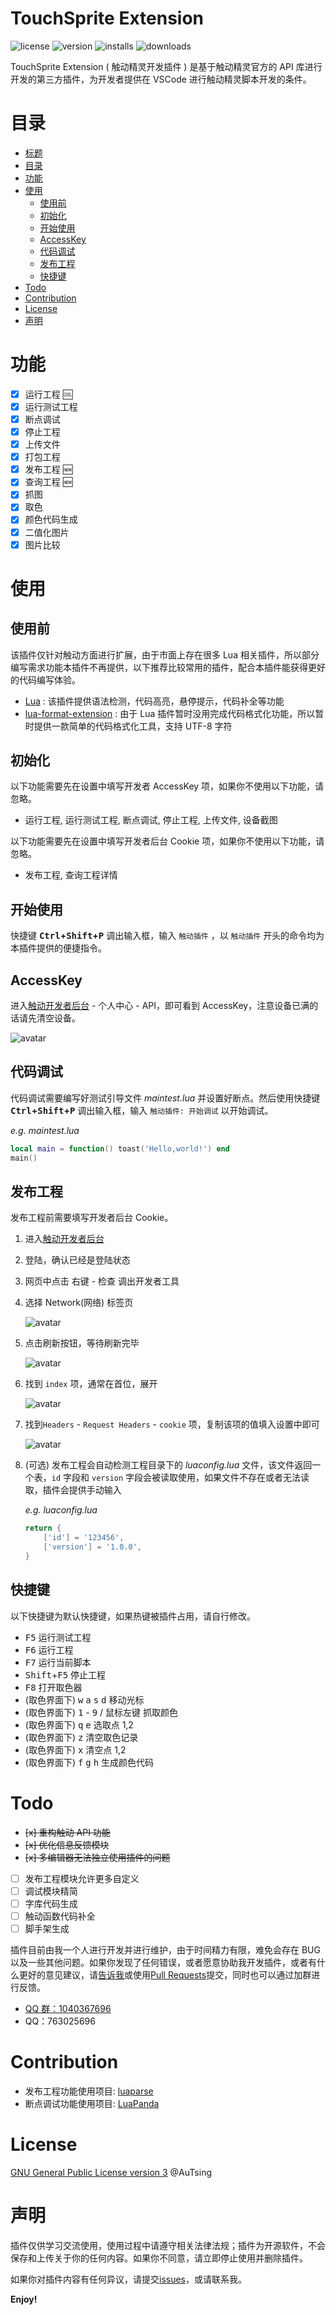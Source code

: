# TouchSprite Extension

![license](https://img.shields.io/github/license/AuTsing/touchsprite-extension)
![version](https://img.shields.io/visual-studio-marketplace/v/autsing.touchsprite-extension)
![installs](https://img.shields.io/visual-studio-marketplace/i/autsing.touchsprite-extension)
![downloads](https://img.shields.io/visual-studio-marketplace/d/autsing.touchsprite-extension)

TouchSprite Extension ( 触动精灵开发插件 ) 是基于触动精灵官方的 API 库进行开发的第三方插件，为开发者提供在 VSCode 进行触动精灵脚本开发的条件。

# 目录

-   [标题](#TouchSprite-Extension)
-   [目录](#目录)
-   [功能](#功能)
-   [使用](#使用)
    -   [使用前](#使用前)
    -   [初始化](#初始化)
    -   [开始使用](#开始使用)
    -   [AccessKey](#AccessKey)
    -   [代码调试](#代码调试)
    -   [发布工程](#发布工程)
    -   [快捷键](#快捷键)
-   [Todo](#Todo)
-   [Contribution](#Contribution)
-   [License](#license)
-   [声明](#声明)

# 功能

-   [x] 运行工程 🆒
-   [x] 运行测试工程
-   [x] 断点调试
-   [x] 停止工程
-   [x] 上传文件
-   [x] 打包工程
-   [x] 发布工程 🆕
-   [x] 查询工程 🆕
-   [x] 抓图
-   [x] 取色
-   [x] 颜色代码生成
-   [x] 二值化图片
-   [x] 图片比较

# 使用

## 使用前

该插件仅针对触动方面进行扩展，由于市面上存在很多 Lua 相关插件，所以部分编写需求功能本插件不再提供，以下推荐比较常用的插件，配合本插件能获得更好的代码编写体验。

-   [Lua](https://marketplace.visualstudio.com/items?itemName=sumneko.lua) : 该插件提供语法检测，代码高亮，悬停提示，代码补全等功能
-   [lua-format-extension](https://marketplace.visualstudio.com/items?itemName=autsing.lua-format-extension) : 由于 Lua 插件暂时没用完成代码格式化功能，所以暂时提供一款简单的代码格式化工具，支持 UTF-8 字符

## 初始化

以下功能需要先在设置中填写开发者 AccessKey 项，如果你不使用以下功能，请忽略。

-   运行工程, 运行测试工程, 断点调试, 停止工程, 上传文件, 设备截图

以下功能需要先在设置中填写开发者后台 Cookie 项，如果你不使用以下功能，请忽略。

-   发布工程, 查询工程详情

## 开始使用

快捷键 **<kbd>Ctrl</kbd>+<kbd>Shift</kbd>+<kbd>P</kbd>** 调出输入框，输入 `触动插件` ，以 `触动插件` 开头的命令均为本插件提供的便捷指令。

## AccessKey

进入[触动开发者后台](https://dev.touchsprite.com/) - 个人中心 - API，即可看到 AccessKey，注意设备已满的话请先清空设备。

![avatar](https://raw.githubusercontent.com/AuTsing/touchsprite-extension/master/assets/images/readme/20210129163252.png)

## 代码调试

代码调试需要编写好测试引导文件 _maintest.lua_ 并设置好断点。然后使用快捷键 **<kbd>Ctrl</kbd>+<kbd>Shift</kbd>+<kbd>P</kbd>** 调出输入框，输入 `触动插件: 开始调试` 以开始调试。

_e.g. maintest.lua_

```lua
local main = function() toast('Hello,world!') end
main()
```

## 发布工程

发布工程前需要填写开发者后台 Cookie。

1. 进入[触动开发者后台](https://account.touchsprite.com/)

2. 登陆，确认已经是登陆状态

3. 网页中点击 右键 - 检查 调出开发者工具

4. 选择 Network(网络) 标签页

    ![avatar](https://raw.githubusercontent.com/AuTsing/touchsprite-extension/master/assets/images/readme/20210129164740.png)

5. 点击刷新按钮，等待刷新完毕

    ![avatar](https://raw.githubusercontent.com/AuTsing/touchsprite-extension/master/assets/images/readme/20210129164849.png)

6. 找到 `index` 项，通常在首位，展开

    ![avatar](https://raw.githubusercontent.com/AuTsing/touchsprite-extension/master/assets/images/readme/20210129165159.png)

7. 找到`Headers` - `Request Headers` - `cookie` 项，复制该项的值填入设置中即可

    ![avatar](https://raw.githubusercontent.com/AuTsing/touchsprite-extension/master/assets/images/readme/20210129165429.png)

8. (可选) 发布工程会自动检测工程目录下的 _luaconfig.lua_ 文件，该文件返回一个表，`id` 字段和 `version` 字段会被读取使用，如果文件不存在或者无法读取，插件会提供手动输入

    _e.g. luaconfig.lua_

    ```lua
    return {
        ['id'] = '123456',
        ['version'] = '1.0.0',
    }
    ```

## 快捷键

以下快捷键为默认快捷键，如果热键被插件占用，请自行修改。

-   <kbd>F5</kbd> 运行测试工程
-   <kbd>F6</kbd> 运行工程
-   <kbd>F7</kbd> 运行当前脚本
-   <kbd>Shift</kbd>+<kbd>F5</kbd> 停止工程
-   <kbd>F8</kbd> 打开取色器
-   (取色界面下) <kbd>w</kbd> <kbd>a</kbd> <kbd>s</kbd> <kbd>d</kbd> 移动光标
-   (取色界面下) <kbd>1</kbd> - <kbd>9</kbd> / <kbd>鼠标左键</kbd> 抓取颜色
-   (取色界面下) <kbd>q</kbd> <kbd>e</kbd> 选取点 1,2
-   (取色界面下) <kbd>z</kbd> 清空取色记录
-   (取色界面下) <kbd>x</kbd> 清空点 1,2
-   (取色界面下) <kbd>f</kbd> <kbd>g</kbd> <kbd>h</kbd> 生成颜色代码

# Todo

-   ~~[x] 重构触动 API 功能~~
-   ~~[x] 优化信息反馈模块~~
-   ~~[x] 多编辑器无法独立使用插件的问题~~
-   [ ] 发布工程模块允许更多自定义
-   [ ] 调试模块精简
-   [ ] 字库代码生成
-   [ ] 触动函数代码补全
-   [ ] 脚手架生成

插件目前由我一个人进行开发并进行维护，由于时间精力有限，难免会存在 BUG 以及一些其他问题。如果你发现了任何错误，或者愿意协助我开发插件，或者有什么更好的意见建议，请[告诉我](https://github.com/AuTsing/touchsprite-extension/issues)或使用[Pull Requests](https://github.com/AuTsing/touchsprite-extension/pulls)提交，同时也可以通过加群进行反馈。

-   [QQ 群：1040367696](http://shang.qq.com/wpa/qunwpa?idkey=4568016974574bb1af0fa76337d4d55dd9f16509238b1ff7c6f0e79655654d1b)
-   QQ：763025696

# Contribution

-   发布工程功能使用项目: [luaparse](https://github.com/fstirlitz/luaparse)
-   断点调试功能使用项目: [LuaPanda](https://github.com/Tencent/LuaPanda)

# License

[GNU General Public License version 3](https://github.com/AuTsing/touchsprite-extension/blob/master/LICENSE) @AuTsing

# 声明

插件仅供学习交流使用，使用过程中请遵守相关法律法规；插件为开源软件，不会保存和上传关于你的任何内容。如果你不同意，请立即停止使用并删除插件。

如果你对插件内容有任何异议，请提交[issues](https://github.com/AuTsing/touchsprite-extension/issues)，或请联系我。

**Enjoy!**
